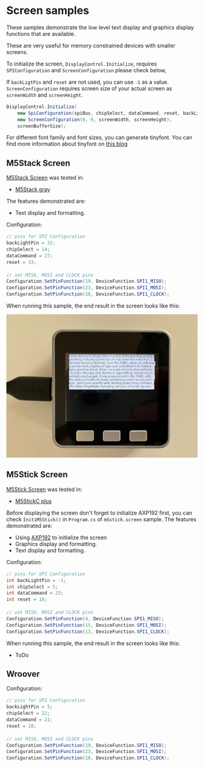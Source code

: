 # Screen samples

These samples demonstrate the low level text display and graphics display functions that are available.

These are very useful for memory constrained devices with smaller screens.

To initialize the screen, `DisplayControl.Initialize`, requires `SPIConfiguration` and `ScreenConfiguration` please check below,

If `backLigtPin` and `reset` are not used, you can use `-1` as a value. `ScreenConfiguration` requires screen size of your actual screen as `screenWidth` and `screenHeight`.

```csharp
DisplayControl.Initialize(
    new SpiConfiguration(spiBus, chipSelect, dataCommand, reset, backLightPin), 
    new ScreenConfiguration(0, 0, screenWidth, screenHeight),
    screenBufferSize);
```

For different font family and font sizes, you can generate tinyfont. You can find more information about tinyfont on [this blog](http://informatix.miloush.net/microframework/Utilities/TinyFontTool.aspx)

## M5Stack Screen

[M5Stack Screen](m5stack-screen) was tested in:

- [M5Stack gray](https://shop.m5stack.com/products/grey-development-core?variant=16804796006490)

The features demonstrated are:

- Text display and formatting.

Configuration:

```csharp
// pins for SPI Configuration
backLightPin = 32;
chipSelect = 14;
dataCommand = 27;
reset = 33;

// set MISO, MOSI and CLOCK pins
Configuration.SetPinFunction(19, DeviceFunction.SPI1_MISO);
Configuration.SetPinFunction(23, DeviceFunction.SPI1_MOSI);
Configuration.SetPinFunction(18, DeviceFunction.SPI1_CLOCK);
```

When running this sample, the end result in the screen looks like this:

![m5stack](images/screen-output.png)

## M5Stick Screen

[M5Stick Screen](m5stick-screen) was tested in:

- [M5StickC plus](https://shop.m5stack.com/collections/stick-series/products/m5stickc-plus-esp32-pico-mini-iot-development-kit)

Before displaying the screen don't forget to initialize AXP192 first, you can check `InitiM5Stick()` in `Program.cs` of `m5stick.screen` sample. The features demonstrated are:

- Using [AXP192](https://github.com/nanoframework/nanoFramework.IoT.Device/tree/develop/devices/Axp192) to initialize the screen
- Graphics display and formatting.
- Text display and formatting.

Configuration:

```csharp
// pins for SPI Configuration
int backLightPin = -1;
int chipSelect = 5;
int dataCommand = 23;
int reset = 18;

// set MISO, MOSI and CLOCK pins
Configuration.SetPinFunction(4, DeviceFunction.SPI1_MISO);
Configuration.SetPinFunction(15, DeviceFunction.SPI1_MOSI);
Configuration.SetPinFunction(13, DeviceFunction.SPI1_CLOCK);
```

When running this sample, the end result in the screen looks like this:

- ToDo

## Wroover

Configuration:

```csharp
// pins for SPI Configuration
backLightPin = 5;
chipSelect = 22;
dataCommand = 21;
reset = 18;

// set MISO, MOSI and CLOCK pins
Configuration.SetPinFunction(19, DeviceFunction.SPI1_MISO);
Configuration.SetPinFunction(23, DeviceFunction.SPI1_MOSI);
Configuration.SetPinFunction(18, DeviceFunction.SPI1_CLOCK);
```
